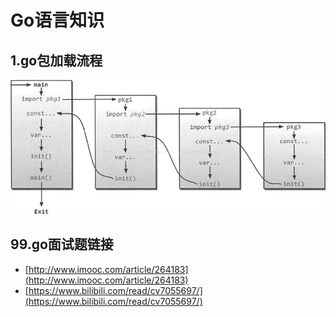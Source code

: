 # Go语言知识
## 1.go包加载流程
![](../pictures/goinit.png)

## 99.go面试题链接
- [http://www.imooc.com/article/264183](http://www.imooc.com/article/264183)
- [https://www.bilibili.com/read/cv7055697/](https://www.bilibili.com/read/cv7055697/)